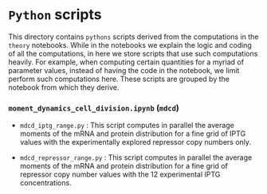 # `Python` scripts

This directory contains `pythons` scripts derived from the computations in the
`theory` notebooks. While in the notebooks we explain the logic and coding of
all the computations, in here we store scripts that use such computations
heavily. For example, when computing certain quantities for a myriad of
parameter values, instead of having the code in the notebook, we limit perform
such computations here. These scripts are grouped by the notebook from which
they derive.

### `moment_dynamics_cell_division.ipynb` (`mdcd`)

- `mdcd_iptg_range.py` : This script computes in parallel the average moments
  of the mRNA and protein distribution for a fine grid of IPTG values with the
  experimentally explored repressor copy numbers only.

- `mdcd_repressor_range.py` : This script computes in parallel the average
  moments of the mRNA and protein distribution for a fine grid of repressor
  copy number values with the 12 experimental IPTG concentrations.

